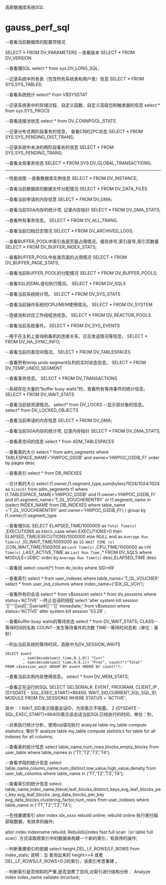 高斯数据库系统SQL
# gauss_perf_sql
--查看当前数据库的配置项情况

SELECT * FROM DV_PARAMETERS
--查看版本
SELECT * FROM DV_VERSION

--查看慢SQL
select * from sys.DV_LONG_SQL;

--记录系统中所有表（包含所有系统表和用户表）信息
SELECT * FROM SYS.SYS_TABLES;

--查看系统统计
select* from  V$SYSSTAT

--记录系统表中的存储过程、自定义函数、自定义高级包和触发器的信息
select * from  sys.SYS_PROCS

--查看连接池状态
select * from  DV_CONNPOOL_STATS

--记录分布式两阶段事务的信息， 查看CN的2PC状态
SELECT * FROM SYS.SYS_PENDING_DIST_TRANS;

--记录系统中未决的两阶段事务的信息
SELECT * FROM SYS.SYS_PENDING_TRANS;

--查看全局事务状态
SELECT * FROM SYS.DV_GLOBAL_TRANSACTIONS;

--------------------------------------------
--性能视图
--查看数据库实例信息
SELECT * FROM DV_INSTANCE;

--查看当前数据库的数据文件分配情况
SELECT * FROM DV_DATA_FILES

--查看当前申请的内存信息
SELECT * FROM DV_GMA;

--查看当前SGA内存的统计项, 记录内存指针
SELECT * FROM DV_GMA_STATS; 

--查看所有事务信息。
SELECT * FROM DV_ALL_TRANS; 

--查看当前归档日志情况
SELECT * FROM DV_ARCHIVED_LOGS;

--查看BUFFER_POOL中索引各层页面占用情况。缓存序号,索引层号,索引页数量
SELECT * FROM DV_BUFFER_INDEX_STATS;

--查看BUFFER_POOL中各类页面的占用情况
SELECT * FROM DV_BUFFER_PAGE_STATS;

--查看当前BUFFER_POOL的分配情况
SELECT * FROM DV_BUFFER_POOLS;

--查看SQL的DML语句执行情况。
SELECT * FROM DV_SQLS 

--查看当前系统统计项。
SELECT * FROM DV_SYS_STATS 

--查看当前操作系统的CPU/MEM使用情况。
SELECT * FROM DV_SYSTEM

--连接池和对应工作线程池信息。
SELECT * FROM DV_REACTOR_POOLS

--查看当前系统事件。
SELECT * FROM DV_SYS_EVENTS

--用于在主机上查询和备机的连接关系、日志发送情况等信息，
SELECT * FROM DV_HA_SYNC_INFO;

--查看当前的表空间情况。
SELECT * FROM  DV_TABLESPACES

--查看所有temp undo segment队列的实时状态信息。
SELECT * FROM  DV_TEMP_UNDO_SEGMENT

--查看事务信息。
SELECT * FROM DV_TRANSACTIONS

--系统存在大量的“buffer busy waits”时，查看所有等待事件的统计信息。
SELECT * FROM DV_WAIT_STATS

--查看当前锁资源情况。
select* from DV_LOCKS 
--显示锁对象的信息。
select* from DV_LOCKED_OBJECTS
 
 --查看当前申请的内存信息
SELECT * FROM DV_GMA;

--查看当前SGA内存的统计项, 记录内存指针
SELECT * FROM DV_GMA_STATS; 


 
--查看表空间的信息
select * from ADM_TABLESPACES 

--查看表的大小
select * from adm_segments where TABLESPACE_NAME='HWPOC_GSDB' and owner='HWPOC_GSDB_FI' order by pages desc 

--查看索引
select * from DB_INDEXES

--合计表的大小
select  t1.owner,t1.segment_type,sum(bytes)/1024/1024/1024 as `Size(G)`
from adm_segments t1 
where t1.TABLESPACE_NAME='HWPOC_GSDB' and t1.owner='HWPOC_GSDB_FI'  
  and (t1.segment_name='T_GL_VOUCHERENTRY' 
    or t1.segment_name in (select INDEX_NAME from DB_INDEXES where table_name ='T_GL_VOUCHERENTRY' and owner='HWPOC_GSDB_FI')
)
group by t1.owner,t1.segment_type

--查看慢SQL
SELECT ELAPSED_TIME/1000000 as `Total Time(s)`
   ,EXECUTIONS as `EXECS`
   ,case when EXECUTIONS>0 then ELAPSED_TIME/EXECUTIONS/1000000 else NULL end  as `Average Run Time(s)`
   ,IO_WAIT_TIME/1000000 as `IO WAIT TIME (s)`
   ,CON_WAIT_TIME/1000000 as `Lock Time(s)`
   ,CPU_TIME/1000000 as `CPU Time(s)`
   ,LAST_ACTIVE_TIME as `Last Run Time`
   ,* 
FROM DV_SQLS 
where MODULE='JDBC' 
order by `Average Run Time(s)` desc,ELAPSED_TIME desc


--查看锁
select count(*) from dv_locks where SID=69

--查看索引
select * from user_indexes where table_name='T_GL_VOUCHER'
select * from user_ind_columns where index_name=('IDX_GL_VCH');

--查看所有的会话
select * from v$session
select * from dv_sessions where status='ACTIVE'
--终止会话的线程
select 'alter system kill session '||''''||sid||','||serial#||''''||' immediate;' from v$session where status='ACTIVE'
alter system kill session '53,26' ;

--查看buffer busy waits的等待状态
select * from DV_WAIT_STATS; CLASS--等待时间的名称 COUNT--发生等待事件的次数 TIME--等待时间总和（单位：毫秒）

--列出当前系统的等待时间，高斯中为DV_SESSION_WAITS

	SELECT event
			, sum(decode(wait_time,0,1,0)) "Curr"
			, sum(decode(wait_time,0,0,1)) "Prev", count(*)"Total" 
	FROM v$session_wait GROUP BY event ORDER BY count(*);
--查看当前实例内存使用信息。
select * from DV_MEM_STATS;

--查看正在运行的SQL
SELECT SID,SERIAL#, EVENT, PROGRAM, CLIENT_IP
    , (SYSDATE - SQL_EXEC_START)*86400, WAIT_SID,CURRENT_SQL,SQL_ID, MODULE 
FROM DV_SESSIONS WHERE STATUS = 'ACTIVE';

其中：
l WAIT_SID表示阻塞会话ID，为空表示不阻塞。
2 (SYSDATE - SQL_EXEC_START)*86400表示该会话当前SQL已经执行的时间，单位：秒。


--对表执行统计分析，使用sql语句执行
analyze table my_table compute statistics;
等价于
analyze table my_table compute statistics for table for all indexes for all columns;

--查看表的统计信息
select table_name,num_rows,blocks,empty_blocks from user_table where table_names in ('T1','T2','T3','T4');

--查看字段的统计信息
select table_name,column_name,num_distinct,low_value,high_value,density from user_tab_columns where table_name in ('T1','T2','T3','T4');


--查看索引的统计信息
select table_name,index_name,blevel,leaf_blocks,distinct_keys,avg_leaf_blocks_per_key avg_leaf_blocks
      ,avg_data_blocks_per_key avg_data_blocks,clustering_factor,num_rows
from user_indexes where table_name in ('T1','T2','T3','T4');

--在线重建索引
alter index idx_xxxx rebuild online;
rebuild online 执行表扫描获取数据，有排序的操作;

alter index indexname rebuild; 
Rebuild以index fast full scan（or table full scan）方式读取原索引中的数据来构建一个新的索引，有排序的操作;

--判断重建索引的依据
select height,DEL_LF_ROWS/LF_ROWS from index_stats;
说明：当 查询出来的 height>=4 或者 DEL_LF_ROWS/LF_ROWS>0.2的索引，该索引考虑重建 。

--判断索引是否倾斜的严重,是否浪费了空间,对索引进行结构分析：
Analyze index index_name validate structure;
